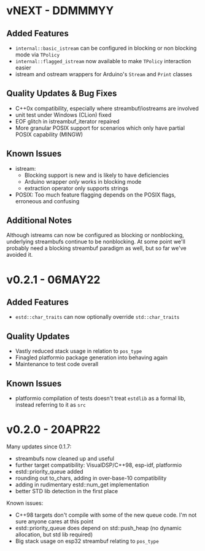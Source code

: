 # vNEXT - DDMMMYY

## Added Features

* `internal::basic_istream` can be configured in blocking or non blocking mode via `TPolicy`
* `internal::flagged_istream` now available to make `TPolicy` interaction easier
* istream and ostream wrappers for Arduino's `Stream` and `Print` classes

## Quality Updates & Bug Fixes

* C++0x compatibility, especially where streambuf/iostreams are involved
* unit test under Windows (CLion) fixed
* EOF glitch in istreambuf_iterator repaired
* More granular POSIX support for scenarios which only have partial POSIX capability (MINGW)

## Known Issues

* istream:
    * Blocking support is new and is likely to have deficiencies
    * Arduino wrapper *only* works in blocking mode
    * extraction operator only supports strings
* POSIX: Too much feature flagging depends on the POSIX flags, erroneous and confusing

## Additional Notes

Although istreams can now be configured as blocking or nonblocking, underlying streambufs continue
to be nonblocking.  At some point we'll probably need a blocking streambuf paradigm as well, but so
far we've avoided it.

# v0.2.1 - 06MAY22

## Added Features

* `estd::char_traits` can now optionally override `std::char_traits`

## Quality Updates

* Vastly reduced stack usage in relation to `pos_type`
* Finagled platformio package generation into behaving again
* Maintenance to test code overall

## Known Issues

* platformio compilation of tests doesn't treat `estdlib` as a formal lib, instead referring to it as `src`

# v0.2.0 - 20APR22

Many updates since 0.1.7:

* streambufs now cleaned up and useful
* further target compatibility: VisualDSP/C++98, esp-idf, platformio
* estd::priority_queue added
* rounding out to_chars, adding in over-base-10 compatibility
* adding in rudimentary estd::num_get implementation
* better STD lib detection in the first place

Known issues:

* C++98 targets don't compile with some of the new queue code. I'm not sure anyone cares at this point
* estd::priority_queue does depend on std::push_heap (no dynamic allocation, but std lib required)
* Big stack usage on esp32 streambuf relating to `pos_type`